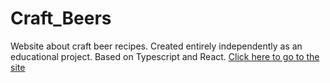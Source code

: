 # Craft_Beers
Website about craft beer recipes. Created entirely independently as an educational project. Based on Typescript and React.
[Click here to go to the site](https://alexvoynov.github.io/Craft_Beers/search)

